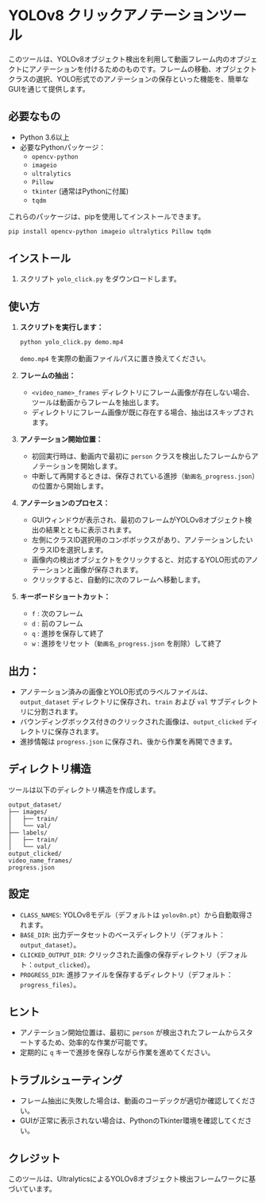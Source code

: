 # YOLOv8 クリックアノテーションツール

このツールは、YOLOv8オブジェクト検出を利用して動画フレーム内のオブジェクトにアノテーションを付けるためのものです。フレームの移動、オブジェクトクラスの選択、YOLO形式でのアノテーションの保存といった機能を、簡単なGUIを通じて提供します。

## 必要なもの

* Python 3.6以上
* 必要なPythonパッケージ：
    * `opencv-python`
    * `imageio`
    * `ultralytics`
    * `Pillow`
    * `tkinter` (通常はPythonに付属)
    * `tqdm`

これらのパッケージは、pipを使用してインストールできます。

```bash
pip install opencv-python imageio ultralytics Pillow tqdm
```

## インストール

1.  スクリプト `yolo_click.py` をダウンロードします。

## 使い方

1.  **スクリプトを実行します：**

    ```bash
    python yolo_click.py demo.mp4
    ```

    `demo.mp4` を実際の動画ファイルパスに置き換えてください。

2.  **フレームの抽出：**

    *   `<video_name>_frames` ディレクトリにフレーム画像が存在しない場合、ツールは動画からフレームを抽出します。
    *   ディレクトリにフレーム画像が既に存在する場合、抽出はスキップされます。

3.  **アノテーション開始位置：**

    *   初回実行時は、動画内で最初に `person` クラスを検出したフレームからアノテーションを開始します。
    *   中断して再開するときは、保存されている進捗（`動画名_progress.json`）の位置から開始します。

4.  **アノテーションのプロセス：**

    *   GUIウィンドウが表示され、最初のフレームがYOLOv8オブジェクト検出の結果とともに表示されます。
    *   左側にクラスID選択用のコンボボックスがあり、アノテーションしたいクラスIDを選択します。
    *   画像内の検出オブジェクトをクリックすると、対応するYOLO形式のアノテーションと画像が保存されます。
    *   クリックすると、自動的に次のフレームへ移動します。

5.  **キーボードショートカット：**

    *   `f` : 次のフレーム
    *   `d` : 前のフレーム
    *   `q` : 進捗を保存して終了
    *   `w` : 進捗をリセット（`動画名_progress.json` を削除）して終了

## 出力：

*   アノテーション済みの画像とYOLO形式のラベルファイルは、`output_dataset` ディレクトリに保存され、`train` および `val` サブディレクトリに分割されます。
*   バウンディングボックス付きのクリックされた画像は、`output_clicked` ディレクトリに保存されます。
*   進捗情報は `progress.json` に保存され、後から作業を再開できます。

## ディレクトリ構造

ツールは以下のディレクトリ構造を作成します。

```
output_dataset/
├── images/
│   ├── train/
│   └── val/
├── labels/
│   ├── train/
│   └── val/
output_clicked/
video_name_frames/
progress.json
```

## 設定

*   `CLASS_NAMES`: YOLOv8モデル（デフォルトは `yolov8n.pt`）から自動取得されます。
*   `BASE_DIR`: 出力データセットのベースディレクトリ（デフォルト：`output_dataset`）。
*   `CLICKED_OUTPUT_DIR`: クリックされた画像の保存ディレクトリ（デフォルト：`output_clicked`）。
*   `PROGRESS_DIR`: 進捗ファイルを保存するディレクトリ（デフォルト：`progress_files`）。

## ヒント

*   アノテーション開始位置は、最初に `person` が検出されたフレームからスタートするため、効率的な作業が可能です。
*   定期的に `q` キーで進捗を保存しながら作業を進めてください。

## トラブルシューティング

*   フレーム抽出に失敗した場合は、動画のコーデックが適切か確認してください。
*   GUIが正常に表示されない場合は、PythonのTkinter環境を確認してください。

## クレジット

このツールは、UltralyticsによるYOLOv8オブジェクト検出フレームワークに基づいています。